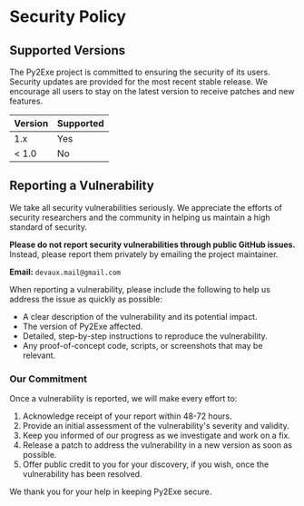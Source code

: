 # Security Policy

## Supported Versions

The Py2Exe project is committed to ensuring the security of its users. Security updates are provided for the most recent stable release. We encourage all users to stay on the latest version to receive patches and new features.

| Version | Supported |
| ------- | --------- |
| 1.x     | Yes       |
| < 1.0   | No        |

## Reporting a Vulnerability

We take all security vulnerabilities seriously. We appreciate the efforts of security researchers and the community in helping us maintain a high standard of security.

**Please do not report security vulnerabilities through public GitHub issues.** Instead, please report them privately by emailing the project maintainer.

**Email:** `devaux.mail@gmail.com`

When reporting a vulnerability, please include the following to help us address the issue as quickly as possible:

*   A clear description of the vulnerability and its potential impact.
*   The version of Py2Exe affected.
*   Detailed, step-by-step instructions to reproduce the vulnerability.
*   Any proof-of-concept code, scripts, or screenshots that may be relevant.

### Our Commitment

Once a vulnerability is reported, we will make every effort to:

1.  Acknowledge receipt of your report within 48-72 hours.
2.  Provide an initial assessment of the vulnerability's severity and validity.
3.  Keep you informed of our progress as we investigate and work on a fix.
4.  Release a patch to address the vulnerability in a new version as soon as possible.
5.  Offer public credit to you for your discovery, if you wish, once the vulnerability has been resolved.

We thank you for your help in keeping Py2Exe secure.
